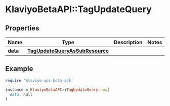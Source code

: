 # KlaviyoBetaAPI::TagUpdateQuery

## Properties

| Name | Type | Description | Notes |
| ---- | ---- | ----------- | ----- |
| **data** | [**TagUpdateQueryAsSubResource**](TagUpdateQueryAsSubResource.md) |  |  |

## Example

```ruby
require 'klaviyo-api-beta-sdk'

instance = KlaviyoBetaAPI::TagUpdateQuery.new(
  data: null
)
```


